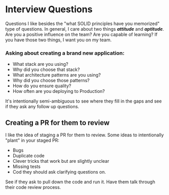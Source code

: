 # Interview Questions

Questions I like besides the "what SOLID principles have you memorized" type of questions. In general, I care about two things _**attitude**_ and _**aptitude**_. Are you a positive influence on the team? Are you capable of learning? If you have those two things, I want you on my team.

### Asking about creating a brand new application:

- What stack are you using?
- Why did you choose that stack?
- What architecture patterns are you using?
- Why did you choose those patterns?
- How do you ensure quality?
- How often are you deploying to Production?

It's intentionally semi-ambiguous to see where they fill in the gaps and see if they ask any follow up questions.

## Creating a PR for them to review

I like the idea of staging a PR for them to review. Some ideas to intentionally "plant" in your staged PR:

- Bugs
- Duplicate code
- Clever tricks that work but are slightly unclear
- Missing tests
- Cod they should ask clarifying questions on.

See if they ask to pull down the code and run it. Have them talk through their code review process.
